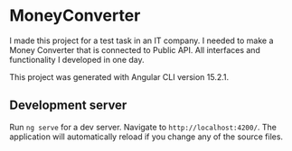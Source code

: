 # MoneyConverter

I made this project for a test task in an IT company. I needed to make a Money Converter that is connected to Public API. 
All interfaces and functionality I developed in one day.

This project was generated with Angular CLI version 15.2.1.

## Development server

Run `ng serve` for a dev server. Navigate to `http://localhost:4200/`. The application will automatically reload if you change any of the source files.
